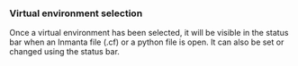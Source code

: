 ### Virtual environment selection

Once a virtual environment has been selected, it will be visible in the status bar when an Inmanta file (.cf) or a python file is open. It can also be set or changed using the status bar.
